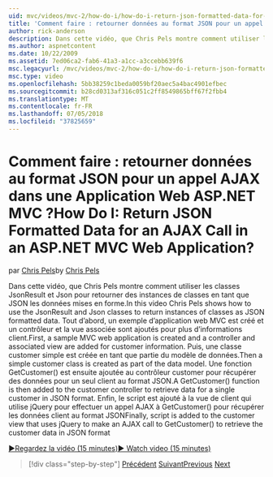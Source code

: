 ```yaml
---
uid: mvc/videos/mvc-2/how-do-i/how-do-i-return-json-formatted-data-for-an-ajax-call-in-an-aspnet-mvc-web-application
title: 'Comment faire : retourner données au format JSON pour un appel AJAX dans une Application Web ASP.NET MVC ? | Microsoft Docs'
author: rick-anderson
description: Dans cette vidéo, que Chris Pels montre comment utiliser les classes JsonResult et Json pour retourner des instances de classes en tant que JSON les données mises en forme. Tout d’abord, un échantillon MVC web appl...
ms.author: aspnetcontent
ms.date: 10/22/2009
ms.assetid: 7ed06ca2-fab6-41a3-a1cc-a3ccebb639f6
msc.legacyurl: /mvc/videos/mvc-2/how-do-i/how-do-i-return-json-formatted-data-for-an-ajax-call-in-an-aspnet-mvc-web-application
msc.type: video
ms.openlocfilehash: 5bb38259c1beda0059bf20aec5a4bac4901efbec
ms.sourcegitcommit: b28cd0313af316c051c2ff8549865bff67f2fbb4
ms.translationtype: MT
ms.contentlocale: fr-FR
ms.lasthandoff: 07/05/2018
ms.locfileid: "37825659"
---
```

<a name="how-do-i-return-json-formatted-data-for-an-ajax-call-in-an-aspnet-mvc-web-application"></a><span data-ttu-id="f9266-105">Comment faire : retourner données au format JSON pour un appel AJAX dans une Application Web ASP.NET MVC ?</span><span class="sxs-lookup"><span data-stu-id="f9266-105">How Do I: Return JSON Formatted Data for an AJAX Call in an ASP.NET MVC Web Application?</span></span>
====================
<span data-ttu-id="f9266-106">par [Chris Pels](https://twitter.com/chrispels)</span><span class="sxs-lookup"><span data-stu-id="f9266-106">by [Chris Pels](https://twitter.com/chrispels)</span></span>

<span data-ttu-id="f9266-107">Dans cette vidéo, que Chris Pels montre comment utiliser les classes JsonResult et Json pour retourner des instances de classes en tant que JSON les données mises en forme.</span><span class="sxs-lookup"><span data-stu-id="f9266-107">In this video Chris Pels shows how to use the JsonResult and Json classes to return instances of classes as JSON formatted data.</span></span> <span data-ttu-id="f9266-108">Tout d’abord, un exemple d’application web MVC est créé et un contrôleur et la vue associée sont ajoutés pour plus d’informations client.</span><span class="sxs-lookup"><span data-stu-id="f9266-108">First, a sample MVC web application is created and a controller and associated view are added for customer information.</span></span> <span data-ttu-id="f9266-109">Puis, une classe customer simple est créée en tant que partie du modèle de données.</span><span class="sxs-lookup"><span data-stu-id="f9266-109">Then a simple customer class is created as part of the data model.</span></span> <span data-ttu-id="f9266-110">Une fonction GetCustomer() est ensuite ajoutée au contrôleur customer pour récupérer des données pour un seul client au format JSON.</span><span class="sxs-lookup"><span data-stu-id="f9266-110">A GetCustomer() function is then added to the customer controller to retrieve data for a single customer in JSON format.</span></span> <span data-ttu-id="f9266-111">Enfin, le script est ajouté à la vue de client qui utilise jQuery pour effectuer un appel AJAX à GetCustomer() pour récupérer les données client au format JSON</span><span class="sxs-lookup"><span data-stu-id="f9266-111">Finally, script is added to the customer view that uses jQuery to make an AJAX call to GetCustomer() to retrieve the customer data in JSON format</span></span>

[<span data-ttu-id="f9266-112">&#9654;Regardez la vidéo (15 minutes)</span><span class="sxs-lookup"><span data-stu-id="f9266-112">&#9654; Watch video (15 minutes)</span></span>](https://channel9.msdn.com/Blogs/ASP-NET-Site-Videos/how-do-i-return-json-formatted-data-for-an-ajax-call-in-an-aspnet-mvc-web-application)

> [!div class="step-by-step"]
> <span data-ttu-id="f9266-113">[Précédent](aspnet-mvc-how-10-minute-technical-video-for-developers.md)
> [Suivant](how-do-i-work-with-data-in-aspnet-mvc-partial-views.md)</span><span class="sxs-lookup"><span data-stu-id="f9266-113">[Previous](aspnet-mvc-how-10-minute-technical-video-for-developers.md)
[Next](how-do-i-work-with-data-in-aspnet-mvc-partial-views.md)</span></span>
